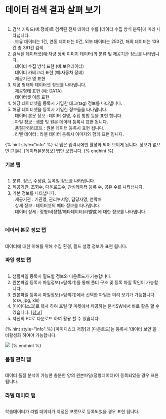 # 데이터 검색 결과 살펴 보기

<figure><img src="../.gitbook/assets/image (9).png" alt=""><figcaption></figcaption></figure>

1. 검색 키워드(예:정비)로 검색된 전체 데이터 수를 \[데이터 수집 방식 분류]에 따라 나타냅니다. \
   . 보유 데이터는 1건, 연동 데이터는 0건, 외부 데이터는 250건, 해외 데이터는 139건 총 391건 검색
2. 검색된 데이터셋(예:차량 정비 이미지 데이터)의 분류 및 제공기관 정보를 나타냅니다. \
   . 데이터 수집 방식 표현 (예:보유데이터) \
   . 데이터 카테고리 표현 (예:자동차 정비)\
   . 제공기관 명 표현&#x20;
3. 제공 형태와 데이터셋 정보를 나타냅니다. \
   . 제공형태 표현 (예: DATA)\
   . 데이터셋 이름 표현&#x20;
4. 해당 데이터셋을 등록시 기입한 태그(tag) 정보를 나타냅니다.&#x20;
5. 해당 데이터셋을 등록시 기입한 정보들을 타나냅니다. \
   . 데이터 본문 정보 : 데이터 설명, 수집 방법 등을 표현 합니다.\
   . 파일 정보 : 샘플 및 원본 데이터 등록시 표현 됩니다. \
   . 품질관리리포트 : 원본 데이터 등록시 표현 됩니다. \
   . 라벨 데이터 : 라벨 데이터 등록시 이미지와 함께 표현 됩니다.&#x20;

{% hint style="info" %}
각 탭은 입력시에만 활성화 되어 보이게 됩니다. 정보가 없으면 \[기본], \[데이터본문정보] 탭만 보입니다.
{% endhint %}

### 기본 탭&#x20;

<figure><img src="../.gitbook/assets/image (1) (1) (1).png" alt=""><figcaption></figcaption></figure>

1. 분류, 정보, 수정일, 등록일 정보를 나타냅니다.&#x20;
2. 제공기관, 조회수, 다운로드수, 관심데이터 등록 수, 공유 수를 나타냅니다.&#x20;
3. 기본 정보를 나타냅니다. \
   . 제공기관 : 기관명, 관리부서명, 담당자명, 연락처\
   . 상세 정보 : 데이터셋의 메타 정보를 타나냅니다. \
   . 데이터 상세 : 정형/비정형/메타데이터(라벨벨)에 대한 정보를 나타냅니다.&#x20;

<figure><img src="../.gitbook/assets/image (3) (1) (1).png" alt=""><figcaption></figcaption></figure>

### 데이터 본문 정보 탭

<figure><img src="../.gitbook/assets/image (5) (1) (1).png" alt=""><figcaption></figcaption></figure>

데이터에 대한 이해를 위해 수집 환경, 필드 설명 정보가 표현 됩니다.&#x20;



### 파일 정보 탭

<figure><img src="../.gitbook/assets/image (6) (1) (1).png" alt=""><figcaption></figcaption></figure>

1. 샘플파일 등록시 필드별 정보와 다운로드가 가능합니다.
2. 원본파일 등록시 파일정보(=탐색기)를 통해 폴더 구조 및 등록 파일 확인이 가능합니다.&#x20;
3. 원본파일 등록시 파일정보(=탐색기)에서 선택한 파일은 미리 보기가 가능합니다. (csv, jpg, xls)
4. \[마이디스크]로 복사 하여 포털 및 마켓에서 제공하는 분석SW에서 바로 활용  할 수 있습니다. [\[참고\]](ide-colab.md)
5. 자신의 PC로 다운로드 하여 활용 할 수 있습니다.&#x20;

{% hint style="info" %}
\[마이디스크 저장]과 \[다운로드]는 등록시 '데이터 보안'을 비활성화 하여야 가능합니다.&#x20;

![](<../.gitbook/assets/image (7) (1).png>)
{% endhint %}

### 품질 관리 탭

<figure><img src="../.gitbook/assets/image (8) (1).png" alt=""><figcaption></figcaption></figure>

데이터 품질 분석이 가능한 충분한 양의 원본파일(정형데이터)이 등록되었을 경우 표현 됩니다.&#x20;

### 라벨 데이터 탭

<figure><img src="../.gitbook/assets/image (4) (1) (1).png" alt=""><figcaption></figcaption></figure>

학습데이터가 라벨 데이터가 지정된 포맷으로 등록되었을  경우 표현 됩니다.&#x20;

